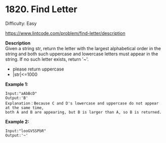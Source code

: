 # 1820. Find Letter

Difficulty: Easy

https://www.lintcode.com/problem/find-letter/description

**Description**  
Given a string str, return the letter with the largest alphabetical order in the string and both such uppercase and lowercase letters must appear in the string.
If no such letter exists, return '~'.

* please return uppercase
* |str|<=1000

**Example 1:**
```
Input:"aAbBcD"
Output:'B'
Explanation：Because C and D's lowercase and uppercase do not appear at the same time, 
both A and B are appearing, but B is larger than A, so B is returned.
```

**Example 2:**
```
Input:"looGVSSPbR"
Output:'~'
```

